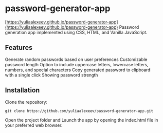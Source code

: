 # password-generator-app
[https://yuliaalexeev.github.io/password-generator-app](https://yuliaalexeev.github.io/password-generator-app)
Password generation app implemented using CSS, HTML, and Vanilla JavaScript.

## Features
Generate random passwords based on user preferences
Customizable password length
Option to include uppercase letters, lowercase letters, numbers, and special characters
Copy generated password to clipboard with a single click
Showing password strength

## Installation
Clone the repository:
```
git clone https://github.com/yuliaalexeev/password-generator-app.git
```

Open the project folder and Launch the app by opening the index.html file in your preferred web browser.
